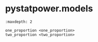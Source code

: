 # pystatpower.models

```{toctree}
:maxdepth: 2

one_proportion <one_proportion>
two_proportion <two_proportion>
```
